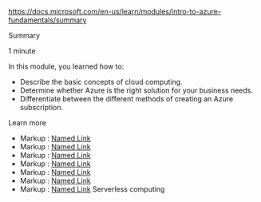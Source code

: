 https://docs.microsoft.com/en-us/learn/modules/intro-to-azure-fundamentals/summary


Summary

1 minute

In this module, you learned how to:
* Describe the basic concepts of cloud computing.
* Determine whether Azure is the right solution for your business needs.
* Differentiate between the different methods of creating an Azure subscription.

Learn more
* Markup :  [Named Link]( https://azure.microsoft.com/en-us/free/free-account-faq/ "TAzure free account FAQ ")  
* Markup :  [Named Link]( https://docs.microsoft.com/en-us/learn/modules/create-an-azure-account/ "Create an Azure account")  
* Markup :  [Named Link]( https://docs.microsoft.com/en-us/learn/modules/align-requirements-in-azure/ "Align requirements with cloud types and service models in Azure")   
* Markup :  [Named Link]( https://azure.microsoft.com/en-us/overview/what-is-iaas/ "What is infrastructure as a service (IaaS)? ") 
* Markup :  [Named Link]( https://azure.microsoft.com/en-us/overview/what-is-paas/ "What is platform as a service (PaaS)?")   
* Markup :  [Named Link]( https://azure.microsoft.com/en-us/overview/what-is-saas/  "What is software as a service (SaaS)? ") 
* Markup :  [Named Link]( https://azure.microsoft.com/en-us/overview/serverless-computing/ "Serverless computing ")  Serverless computing 
